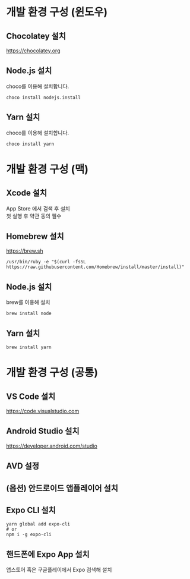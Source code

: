 # 개발 환경 구성 (윈도우)

## Chocolatey 설치

https://chocolatey.org

## Node.js 설치

choco를 이용해 설치합니다.

```
choco install nodejs.install
```

## Yarn 설치

choco를 이용해 설치합니다.

```
choco install yarn
```

# 개발 환경 구성 (맥)

## Xcode 설치

App Store 에서 검색 후 설치  
첫 실행 후 약관 동의 필수

## Homebrew 설치

https://brew.sh

```
/usr/bin/ruby -e "$(curl -fsSL https://raw.githubusercontent.com/Homebrew/install/master/install)"
```

## Node.js 설치

brew를 이용해 설치

```
brew install node
```

## Yarn 설치

```
brew install yarn
```

# 개발 환경 구성 (공통)

## VS Code 설치

https://code.visualstudio.com

## Android Studio 설치

https://developer.android.com/studio

## AVD 설정



## (옵션) 안드로이드 앱플레이어 설치



## Expo CLI 설치

```
yarn global add expo-cli
# or
npm i -g expo-cli
```

## 핸드폰에 Expo App 설치

앱스토어 혹은 구글플레이에서 Expo 검색해 설치
